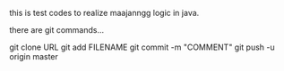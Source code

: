this is test codes to realize maajanngg logic in java.

there are git commands...

git clone URL
git add FILENAME
git commit -m "COMMENT"
git push -u origin master
